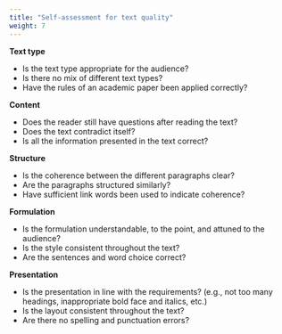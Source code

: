 ```yaml
---
title: "Self-assessment for text quality"
weight: 7
---
```


**Text type**

- Is the text type appropriate for the audience?
- Is there no mix of different text types?
- Have the rules of an academic paper been applied correctly?

**Content**
- Does the reader still have questions after reading the text?
- Does the text contradict itself?
- Is all the information presented in the text correct?

**Structure**
- Is the coherence between the different paragraphs clear?
- Are the paragraphs structured similarly?
- Have sufficient link words been used to indicate coherence?

**Formulation**
- Is the formulation understandable, to the point, and attuned to the audience?
- Is the style consistent throughout the text?
- Are the sentences and word choice correct?

**Presentation**
- Is the presentation in line with the requirements? (e.g., not too many headings, inappropriate bold face and italics, etc.)
- Is the layout consistent throughout the text?
- Are there no spelling and punctuation errors?
